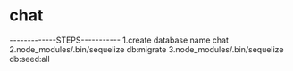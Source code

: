 # chat
  -------------STEPS----------- 
1.create database name chat 
2.node_modules/.bin/sequelize db:migrate
3.node_modules/.bin/sequelize db:seed:all
